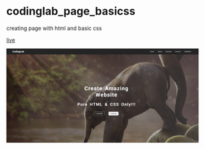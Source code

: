 # codinglab_page_basicss
creating page with html and basic css

[live](https://zlhshn.github.io/codinglab_page_basicss/)

![pageimg](./img/imgpage.png)

